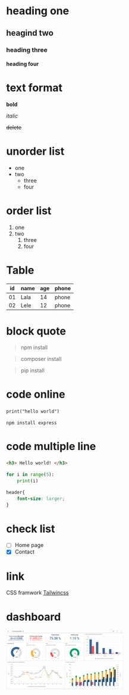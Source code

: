 # heading one
## heagind two
### heading three
#### heading four


# text format #

**bold**

*italic*

~~delete~~


# unorder list
- one
- two
    - three
    -  four

# order list
1. one
2. two
    1. three
    2. four

# Table
| id | name | age | phone |
|----|------|-----|-------|
| 01 | Lala | 14 | phone |
| 02 | Lele | 12 | phone |

# block quote
> npm install

> composer install

> pip install

# code online
`print("hello world")`

`npm install express`

# code multiple line

```html
<h3> Hello world! </h3>
```

```python
for i in range(5):
    print(i)
```

```css
header{
    font-size: larger;
}
```

# check list
- [ ] Home page
- [x] Contact

# link

CSS framwork [Tailwincss](https://tailwindcss.com/)

# dashboard

![dasboard](image.png)